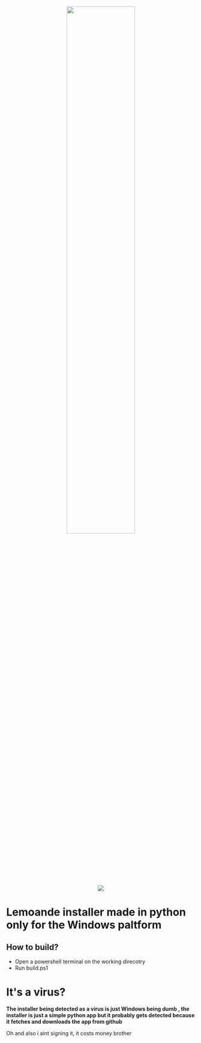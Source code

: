 <h1 align="center">
    <a href="https://github.com/Gamer64ytb/Lemonade" target="_blank">
        <img height="60%" width="60%" src="https://github.com/Gamer64ytb/Lemonade/blob/master/assets/Lemonade.png"><br>
    </a>
    <a href="https://discord.gg/NVTYcV4v2Q" target="_blank">
        <img src="https://dcbadge.vercel.app/api/server/NVTYcV4v2Q">
    </a>
</h1>


# Lemoande installer made in python only for the Windows paltform

## How to build?

- Open a powershell terminal on the working direcotry
- Run build.ps1

# It's a virus?

**The installer being detected as a virus is just Windows being dumb , the installer is just a simple python app but it probably gets detected because it fetches and downloads the app from github**

Oh and also i aint signing it, it costs money brother 
